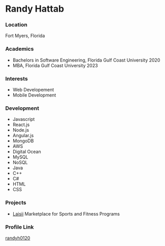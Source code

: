 # Randy Hattab

### Location

Fort Myers, Florida

### Academics

- Bachelors in Software Engineering, Florida Gulf Coast University 2020
- MBA, Florida Gulf Coast University 2023

### Interests

- Web Developement
- Mobile Development

### Development

- Javascript
- React.js
- Node.js
- Angular.js
- MongoDB
- AWS
- Digital Ocean
- MySQL
- NoSQL
- Java
- C++
- C#
- HTML
- CSS

### Projects

- [Laisii](https://www.Laisii.com)
  Marketplace for Sports and Fitness Programs
  

### Profile Link

[randyh0120](https://github.com/randyh0120)
